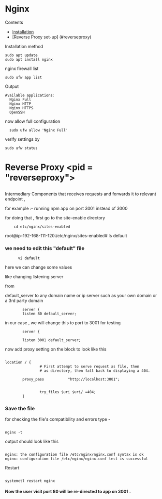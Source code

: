 # Nginx 

Contents

- [Installation](#installation)
- [Reverse Proxy set-up] (#reverseproxy)


<p id:installation> Installation method </p>

```
sudo apt update
sudo apt install nginx
```


nginx firewall list 

```
sudo ufw app list
```

Output
```
Available applications:
  Nginx Full
  Nginx HTTP
  Nginx HTTPS
  OpenSSH
```

now allow full configuration

```
  sudo ufw allow 'Nginx Full'
```
verify settings by 

```
sudo ufw status
```

# Reverse Proxy <pid = "reverseproxy"> </p>
Intermediary Components that receives requests and forwards it to relevant endpoint ,

for example :- running npm app on port 3001 instead of 3000

for doing that , first go to the site-enable directory 

```
    cd etc/nginx/sites-enabled
```

root@ip-192-168-111-120:/etc/nginx/sites-enabled# ls
default

### we need to edit this "default" file 
```
      vi default
```
here we can change some values 

like changing listening server 

from 

default_server to any domain name or ip server such as your own domain or a 3rd party domain 


```
        server {
        listen 80 default_server;
```

in our case , we will change this to port to 3001 for testing  

```
        server {

        listen 3001 default_server;
```

now add proxy setting on the block to look like this 

```

location / {
                # First attempt to serve request as file, then
                # as directory, then fall back to displaying a 404.

        proxy_pass           "http://localhost:3001";


                try_files $uri $uri/ =404;
        }

```
### Save the file 

for checking the file's compatibility and errors type -
```

nginx -t

```
output should look like this 

```

nginx: the configuration file /etc/nginx/nginx.conf syntax is ok
nginx: configuration file /etc/nginx/nginx.conf test is successful

```

Restart 

```

systemctl restart nginx

```

#### Now the user visit port 80 will be re-directed to app on 3001 .
